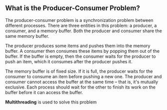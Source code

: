 ## What is the Producer-Consumer Problem?

The producer-consumer problem is a synchronization problem between different processes. There are three entities in this problem:
a producer, a consumer, and a memory buffer. Both the producer and consumer share the same memory buffer.

The producer produces some items and pushes them into the memory buffer. A consumer then consumes these items by popping them out of the buffer. If the buffer is empty, then the consumer waits for the producer to push an item, which it consumes after the producer pushes it.

The memory buffer is of fixed size. If it is full, the producer waits for the consumer to consume an item before pushing a new one. The producer and consumer cannot access the buffer at the same time – that is, it's mutually exclusive. Each process should wait for the other to finish its work on the buffer before it can access the buffer.

**Multithreading** is used to solve this problem
